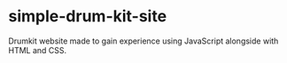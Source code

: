 # simple-drum-kit-site
Drumkit website made to gain experience using JavaScript alongside with HTML and CSS.
